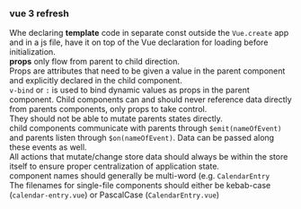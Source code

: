 ###  vue 3 refresh  

Whe declaring **template** code  in separate const outside the `Vue.create` app and in a js file, have it on top of the Vue declaration for loading before initialization.   
**props** only flow from parent to child direction.  
Props are attributes that need to be given a value in the parent component and explicitly declared in the child component.  
`v-bind` or `:` is used to bind dynamic values as props in the parent component.
Child components can and should never reference data directly from parents components, only props to take control.  
They should not be able to mutate parents states directly.  
child components communicate with parents through `$emit(nameOfEvent)` and parents listen through `$on(nameOfEvent)`. Data can be passed along these events as well.  
All actions that mutate/change store data should always be within the store itself to ensure proper centralization of application state.  
component names should generally be multi-word (e.g. `CalendarEntry`  
The filenames for single-file components should either be kebab-case (`calendar-entry.vue`) or PascalCase (`CalendarEntry.vue`)  
